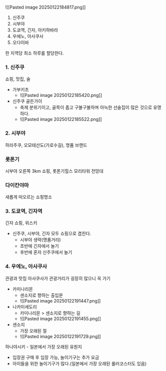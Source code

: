 ![[Pasted image 20250122184817.png]]
1. 신주쿠
2. 시부야
3. 도쿄역, 긴자, 아키하바라
4. 우에노, 아사쿠사
5. 오다이바

한 지역당 최소 하루를 할당한다.
### 1. 신주쿠
쇼핑, 맛집, 술

- 가부키초
	- ![[Pasted image 20250122185420.png]]
- 신주쿠 골든가이
	- 축제 분위기이고, 골목이 좁고 구불구불하며 아늑한 선술집이 많은 것으로 유명하다.
	- ![[Pasted image 20250122185522.png]]


### 2. 시부야
하라주쿠, 오모테산도(가로수길), 명품 브랜드

### 롯폰기
시부야 오른쪽 3km
쇼핑, 롯폰기힐스 모리타워 전망대

### 다이칸야마
새롭게 떠오르는 쇼핑명소

### 3. 도쿄역, 긴자역
긴자 쇼핑, 위스키


- 신주쿠, 시부야, 긴자 모두 쇼핑으로 겹친다.
	- 시부야 생략(명품거리)
	- 초반에 긴자에서 놀기
	- 후반에 혼자 신주쿠에서 놀기

### 4. 우에노, 아사쿠사
관광과 맛집
아사쿠사가 관광거리가 굉장히 많으니 꼭 가기

- 카미나리몬
	- 센소지로 향하는 출입문
	- ![[Pasted image 20250122191447.png]]
- 나카미세도리
	- 카미나리몬 > 센소지로 향하는 길
	- ![[Pasted image 20250122191455.png]]
- 센소지
	- 가장 오래된 절
	- ![[Pasted image 20250122191729.png]]

하나야시키 - 일본에서 가장 오래된 유원지
- 입장권 구매 후 입장 가능, 놀이기구는 추가 요금
- 아이들을 위한 놀이기구가 많다.(일본에서 가장 오래된 롤러코스터도 있음)
